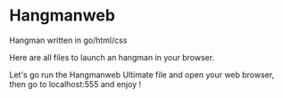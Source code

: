 # Hangmanweb
Hangman written in go/html/css

Here are all files to launch an hangman in your browser.

Let's go run the Hangmanweb Ultimate file and open your web browser, then go to localhost:555 and enjoy !
